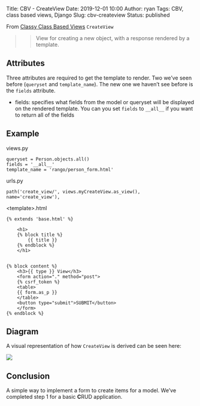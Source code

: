 Title: CBV - CreateView
Date: 2019-12-01 10:00
Author: ryan
Tags: CBV, class based views, Django
Slug: cbv-createview
Status: published

From [Classy Class Based Views](http://ccbv.co.uk/projects/Django/2.2/django.views.generic.edit/CreateView/) `CreateView`

> > View for creating a new object, with a response rendered by a template.

## Attributes

Three attributes are required to get the template to render. Two we’ve seen before (`queryset` and `template_name`). The new one we haven’t see before is the `fields` attribute.

-   fields: specifies what fields from the model or queryset will be displayed on the rendered template. You can you set `fields` to `__all__` if you want to return all of the fields

## Example

views.py

    queryset = Person.objects.all()
    fields = '__all__'
    template_name = 'rango/person_form.html'

urls.py

    path('create_view/', views.myCreateView.as_view(), name='create_view'),

\<template\>.html

    {% extends 'base.html' %}

        <h1>
        {% block title %}
            {{ title }}
        {% endblock %}
        </h1>


    {% block content %}
        <h3>{{ type }} View</h3>
        <form action="." method="post">
        {% csrf_token %}
        <table>
        {{ form.as_p }}
        </table>
        <button type="submit">SUBMIT</button>
        </form>
    {% endblock %}

## Diagram

A visual representation of how `CreateView` is derived can be seen here:

![](https://yuml.me/diagram/plain;/class/%5BSingleObjectTemplateResponseMixin%7Bbg:white%7D%5D%5E-%5BCreateView%7Bbg:green%7D%5D,%20%5BTemplateResponseMixin%7Bbg:white%7D%5D%5E-%5BSingleObjectTemplateResponseMixin%7Bbg:white%7D%5D,%20%5BBaseCreateView%7Bbg:white%7D%5D%5E-%5BCreateView%7Bbg:green%7D%5D,%20%5BModelFormMixin%7Bbg:white%7D%5D%5E-%5BBaseCreateView%7Bbg:white%7D%5D,%20%5BFormMixin%7Bbg:white%7D%5D%5E-%5BModelFormMixin%7Bbg:white%7D%5D,%20%5BContextMixin%7Bbg:white%7D%5D%5E-%5BFormMixin%7Bbg:white%7D%5D,%20%5BSingleObjectMixin%7Bbg:white%7D%5D%5E-%5BModelFormMixin%7Bbg:white%7D%5D,%20%5BContextMixin%7Bbg:white%7D%5D%5E-%5BSingleObjectMixin%7Bbg:white%7D%5D,%20%5BProcessFormView%7Bbg:white%7D%5D%5E-%5BBaseCreateView%7Bbg:white%7D%5D,%20%5BView%7Bbg:lightblue%7D%5D%5E-%5BProcessFormView%7Bbg:white%7D%5D.svg)

## Conclusion

A simple way to implement a form to create items for a model. We’ve completed step 1 for a basic **C**RUD application.
